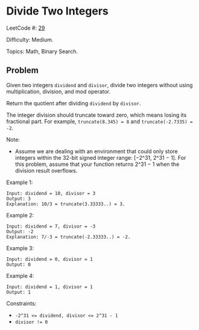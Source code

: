 # Divide Two Integers

LeetCode #: [29](https://leetcode.com/problems/divide-two-integers/)

Difficulty: Medium.

Topics: Math, Binary Search.

## Problem

Given two integers `dividend` and `divisor`, divide two integers without using multiplication, division, and mod operator.

Return the quotient after dividing `dividend` by `divisor`.

The integer division should truncate toward zero, which means losing its fractional part. For example, `truncate(8.345) = 8` and `truncate(-2.7335) = -2`.

Note:

- Assume we are dealing with an environment that could only store integers within the 32-bit signed integer range: [−2^31,  2^31 − 1]. For this problem, assume that your function returns 2^31 − 1 when the division result overflows.

Example 1:

```text
Input: dividend = 10, divisor = 3
Output: 3
Explanation: 10/3 = truncate(3.33333..) = 3.
```

Example 2:

```text
Input: dividend = 7, divisor = -3
Output: -2
Explanation: 7/-3 = truncate(-2.33333..) = -2.
```

Example 3:

```text
Input: dividend = 0, divisor = 1
Output: 0
```

Example 4:

```text
Input: dividend = 1, divisor = 1
Output: 1
```

Constraints:

- `-2^31 <= dividend, divisor <= 2^31 - 1`
- `divisor != 0`
